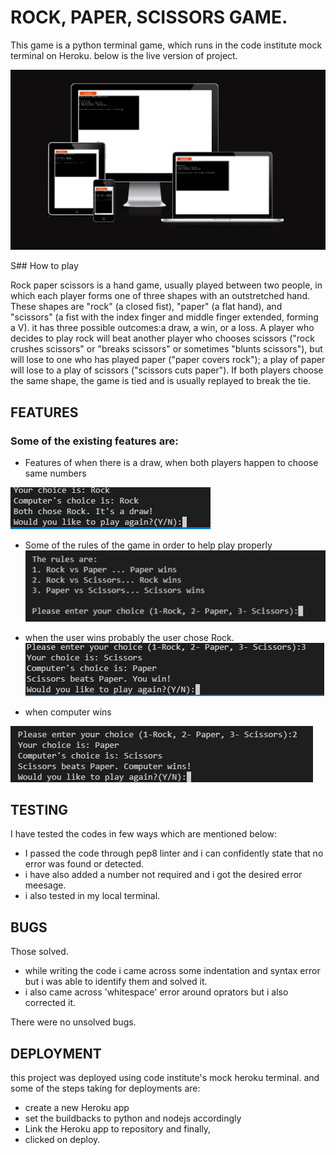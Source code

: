 # ROCK, PAPER, SCISSORS GAME.

This game is a python terminal game, which runs in the code institute mock 
terminal on Heroku.
below is the live version of project.

![LiveVersion.png](documents/LiveVersion.png)


S## How to play


Rock paper scissors is a hand game, usually played between two people, in which 
each player forms one of three shapes with an outstretched hand. These shapes are 
"rock" (a closed fist), "paper" (a flat hand), and "scissors" 
(a fist with the index finger and middle finger extended, forming a V).
it has three possible outcomes:a draw, a win, or a loss. A player who decides to
play rock will beat another player who chooses scissors ("rock crushes scissors"
or "breaks scissors" or sometimes "blunts scissors"), but will lose to one who has 
played paper ("paper covers rock"); a play of paper will lose to a play of scissors
("scissors cuts paper"). If both players choose the same shape, the game is tied
and is usually replayed to break the tie.


## FEATURES
### Some of the existing features are:
* Features of when there is a draw, when both players happen to choose same numbers

![Draw.png](documents/Draw.png)

* Some of the rules of the game in order to help play properly
![Rules.png](documents/Rules.png)

* when the user wins probably the user chose Rock.
![Userwin.png](documents/userwin.png)

* when computer wins

![ComputerWins.png](documents/ComputerWins.png)


## TESTING
I have tested the codes in few ways which are mentioned below:
* I passed the code through pep8 linter and i can confidently state that no error 
was found or detected.
* i have also added a number not required and i got the desired error meesage.
* i also tested in my local terminal.

## BUGS
Those solved.
* while writing the code i came across some indentation and syntax error but 
i was able to identify them and solved it.
* i also came across 'whitespace' error around oprators but i also corrected it.

There were no unsolved bugs.

## DEPLOYMENT
 this project was deployed using code institute's mock heroku terminal. and 
 some of the steps taking for deployments are:
 * create a new Heroku app
 * set the buildbacks to python and nodejs accordingly
 * Link the Heroku app to repository and finally,
 * clicked on deploy.
